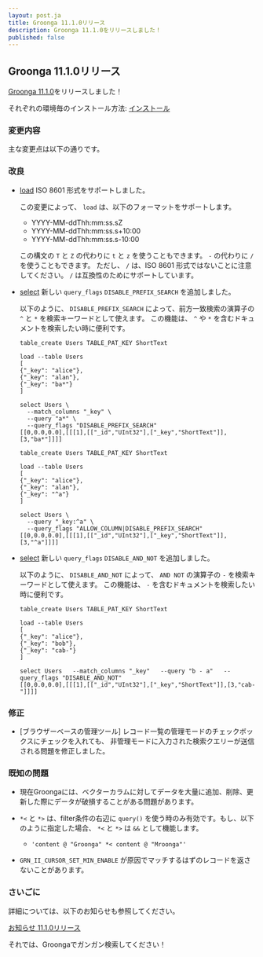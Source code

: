 ```yaml
---
layout: post.ja
title: Groonga 11.1.0リリース
description: Groonga 11.1.0をリリースしました！
published: false
---
```


## Groonga 11.1.0リリース

[Groonga 11.1.0](/ja/docs/news.html#release-11-1-0)をリリースしました！

それぞれの環境毎のインストール方法: [インストール](/ja/docs/install.html)

### 変更内容

主な変更点は以下の通りです。

### 改良

* [load](/ja/docs/reference/commands/load.html) ISO 8601 形式をサポートしました。

  この変更によって、 ``load`` は、以下のフォーマットをサポートします。

    * YYYY-MM-ddThh:mm:ss.sZ
    * YYYY-MM-ddThh:mm:ss.s+10:00
    * YYYY-MM-ddThh:mm:ss.s-10:00

  この構文の ``T`` と ``Z`` の代わりに ``t`` と ``z`` を使うこともできます。
  ``-`` の代わりに ``/`` を使うこともできます。
  ただし、 ``/`` は、ISO 8601 形式ではないことに注意してください。 ``/`` は互換性のためにサポートしています。

* [select](/ja/docs/reference/commands/select.html) 新しい ``query_flags`` ``DISABLE_PREFIX_SEARCH`` を追加しました。

  以下のように、 ``DISABLE_PREFIX_SEARCH`` によって、前方一致検索の演算子の ``^`` と ``*`` を検索キーワードとして使えます。
  この機能は、 ``^`` や ``*`` を含むドキュメントを検索したい時に便利です。

    ```
    table_create Users TABLE_PAT_KEY ShortText

    load --table Users
    [
    {"_key": "alice"},
    {"_key": "alan"},
    {"_key": "ba*"}
    ]

    select Users \
      --match_columns "_key" \
      --query "a*" \
      --query_flags "DISABLE_PREFIX_SEARCH"
    [[0,0.0,0.0],[[[1],[["_id","UInt32"],["_key","ShortText"]],[3,"ba*"]]]]
    ```

    ```
    table_create Users TABLE_PAT_KEY ShortText

    load --table Users
    [
    {"_key": "alice"},
    {"_key": "alan"},
    {"_key": "^a"}
    ]

    select Users \
      --query "_key:^a" \
      --query_flags "ALLOW_COLUMN|DISABLE_PREFIX_SEARCH"
    [[0,0.0,0.0],[[[1],[["_id","UInt32"],["_key","ShortText"]],[3,"^a"]]]]
    ```

* [select](/ja/docs/reference/commands/select.html) 新しい ``query_flags`` ``DISABLE_AND_NOT`` を追加しました。

  以下のように、 ``DISABLE_AND_NOT`` によって、 ``AND NOT`` の演算子の ``-`` を検索キーワードとして使えます。
  この機能は、 ``-`` を含むドキュメントを検索したい時に便利です。

    ```
    table_create Users TABLE_PAT_KEY ShortText

    load --table Users
    [
    {"_key": "alice"},
    {"_key": "bob"},
    {"_key": "cab-"}
    ]

    select Users   --match_columns "_key"   --query "b - a"   --query_flags "DISABLE_AND_NOT"
    [[0,0.0,0.0],[[[1],[["_id","UInt32"],["_key","ShortText"]],[3,"cab-"]]]]
    ```

### 修正

* [ブラウザーベースの管理ツール] レコード一覧の管理モードのチェックボックスにチェックを入れても、
  非管理モードに入力された検索クエリーが送信される問題を修正しました。

### 既知の問題

  * 現在Groongaには、ベクターカラムに対してデータを大量に追加、削除、更新した際にデータが破損することがある問題があります。

  * ``*<`` と ``*>`` は、filter条件の右辺に ``query()`` を使う時のみ有効です。もし、以下のように指定した場合、 ``*<`` と ``*>`` は ``&&`` として機能します。

    * ``'content @ "Groonga" *< content @ "Mroonga"'``

  * ``GRN_II_CURSOR_SET_MIN_ENABLE`` が原因でマッチするはずのレコードを返さないことがあります。

### さいごに

詳細については、以下のお知らせも参照してください。

[お知らせ 11.1.0リリース](/ja/docs/news.html#release-11-1-0)

それでは、Groongaでガンガン検索してください！
